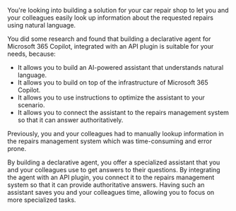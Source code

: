 You're looking into building a solution for your car repair shop to let you and your colleagues easily look up information about the requested repairs using natural language.

You did some research and found that building a declarative agent for Microsoft 365 Copilot, integrated with an API plugin is suitable for your needs, because:

- It allows you to build an AI-powered assistant that understands natural language.
- It allows you to build on top of the infrastructure of Microsoft 365 Copilot.
- It allows you to use instructions to optimize the assistant to your scenario.
- It allows you to connect the assistant to the repairs management system so that it can answer authoritatively.

Previously, you and your colleagues had to manually lookup information in the repairs management system which was time-consuming and error prone.

By building a declarative agent, you offer a specialized assistant that you and your colleagues use to get answers to their questions. By integrating the agent with an API plugin, you connect it to the repairs management system so that it can provide authoritative answers. Having such an assistant saves you and your colleagues time, allowing you to focus on more specialized tasks.
